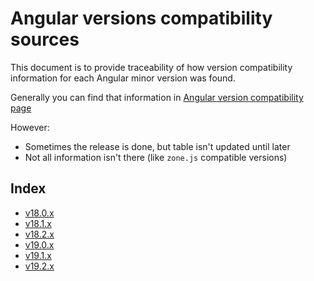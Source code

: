 # Angular versions compatibility sources

This document is to provide traceability of how version compatibility information for each Angular minor version was found.

Generally you can find that information in [Angular version compatibility page]

[Angular version compatibility page]: https://angular.dev/reference/versions

However:

- Sometimes the release is done, but table isn't updated until later
- Not all information isn't there (like `zone.js` compatible versions)

## Index

- [v18.0.x](./v18.0.x.md)
- [v18.1.x](./v18.1.x.md)
- [v18.2.x](./v18.2.x.md)
- [v19.0.x](./v19.0.x.md)
- [v19.1.x](./v19.1.x.md)
- [v19.2.x](./v19.2.x.md)

